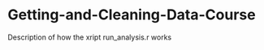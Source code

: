 Getting-and-Cleaning-Data-Course
================================

Description of how the xript run_analysis.r works

